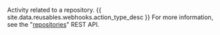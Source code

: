 Activity related to a repository. {{ site.data.reusables.webhooks.action_type_desc }} For more information, see the "[repositories](/v3/repos/)" REST API.